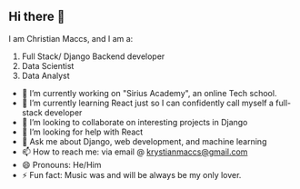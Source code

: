 ## Hi there 👋
I am Christian Maccs, and I am a:
1. Full Stack/ Django Backend developer
2. Data Scientist
3. Data Analyst

- 🔭 I’m currently working on "Sirius Academy", an online Tech school.
- 🌱 I’m currently learning React just so I can confidently call myself a full-stack developer
- 👯 I’m looking to collaborate on interesting projects in Django
- 🤔 I’m looking for help with React 
- 💬 Ask me about Django, web development, and machine learning
- 📫 How to reach me: via email @ krystianmaccs@gmail.com
- 😄 Pronouns: He/Him
- ⚡ Fun fact: Music was and will be always be my only lover.
